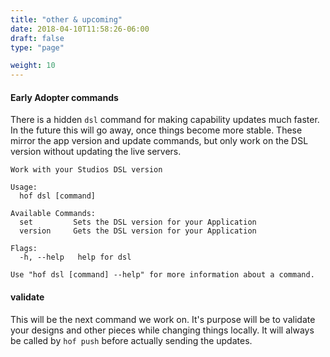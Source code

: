 ```yaml
---
title: "other & upcoming"
date: 2018-04-10T11:58:26-06:00
draft: false
type: "page"

weight: 10
---
```



#### Early Adopter commands

There is a hidden `dsl` command
for making capability updates much faster.
In the future this will go away,
once things become more stable.
These mirror the app version and update commands,
but only work on the DSL version without updating
the live servers.

```
Work with your Studios DSL version

Usage:
  hof dsl [command]

Available Commands:
  set         Sets the DSL version for your Application
  version     Gets the DSL version for your Application

Flags:
  -h, --help   help for dsl

Use "hof dsl [command] --help" for more information about a command.
```

#### validate

This will be the next command we work on.
It's purpose will be to validate your
designs and other pieces while changing things locally.
It will always be called by `hof push` before
actually sending the updates.

